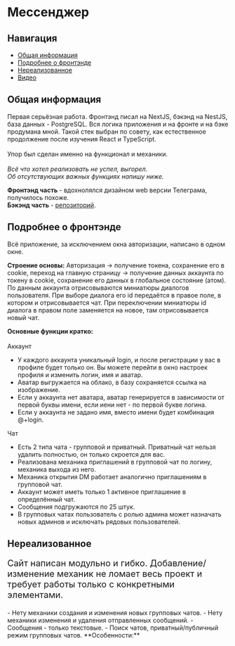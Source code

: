# Мессенджер

## Навигация  
- [Общая информация](#общая-информация)  
- [Подробнее о фронтэнде](#подробнее-о-фронтэнде)
- [Нереализованное](#нереализованное)  
- [Видео](#видео)  

## Общая информация

Первая серьёзная работа. Фронтэнд писал на NextJS, бэкэнд на NestJS, база данных - PostgreSQL. Вся логика приложения и на фронте и на бэке продумана мной. Такой стек выбран по совету, как естественное продолжение после изучения React и TypeScript.
<br/><br/>Упор был сделан именно на функционал и механики.
<br/></br>*Всё что хотел реализовать не успел, выгорел.*
<br/>*Об отсутствующих важных функциях напишу ниже.*

**Фронтэнд часть** - вдохнолялся дизайном web версии Телеграма, получилось похоже.  
**Бэкэнд часть** - [репозиторий](https://github.com/Lexan4uk/Messenger-backend-nest).

## Подробнее о фронтэнде

Всё приложение, за исключением окна авторизации, написано в одном окне.

**Строение основы:** 
Авторизация -> получение токена, сохранение его в cookie, переход на главную страницу -> получение данных аккаунта по токену в cookie, сохранение его данных в глобальное состояние (атом).
По данным аккаунта отрисовываются миниатюры диалогов пользователя.
При выборе диалога его id передаётся в правое поле, в котором и отрисовывается чат.
При переключении миниатюры id диалога в правом поле заменяется на новое, там отрисовывается новый чат.

**Основные функции кратко:**
</br></br>Аккаунт
- У каждого аккаунта уникальный login, и после регистрации у вас в профиле будет только он. Вы можете перейти в окно настроек профиля и изменить логин, имя и аватар.
- Аватар выгружается на облако, в базу сохраняется ссылка на изображение.
- Если у аккаунта нет аватара, аватар генерируется в зависимости от первой буквы имени, если иени нет - по первой букве логина.
- Если у аккаунта не задано имя, вместо имени будет комбинация @+login.

Чат
- Есть 2 типа чата - групповой и приватный. Приватный чат нельзя удалить полностью, он только скроется для вас.
- Реализована механика приглашений в групповой чат по логину, механика выхода из него.
- Механика открытия DM работает аналогично приглашениям в групповой чат.
- Аккаунт может иметь только 1 активное приглашение в определённый чат.
- Сообщения подгружаются по 25 штук.
- В групповых чатах пользователь с ролью админа может назначать новых админов и исключать рядовых пользователей.

## Нереализованное
<p style="font-size: 20px">Сайт написан модульно и гибко. Добавление/изменение механик не ломает весь проект и требует работы только с конкретными элементами.</p>
- Нету механики создания и изменения новых групповых чатов.
- Нету механики изменения и удаления отправленных сообщений.
- Сообщения - только текстовые.
- Поиск чатов, приватный/публичный режим групповых чатов.
**Особенности:**




